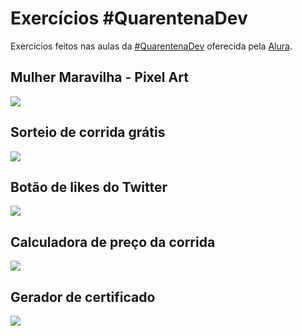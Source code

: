 # Exercícios #QuarentenaDev
Exercícios feitos nas aulas da [#QuarentenaDev](https://www.alura.com.br/quarentenadev) oferecida pela [Alura](https://www.alura.com.br/).

## Mulher Maravilha - Pixel Art
![](https://raw.githubusercontent.com/luizabizoni/quarentenaDev/master/pixelart/ww.PNG)

## Sorteio de corrida grátis
![](https://raw.githubusercontent.com/luizabizoni/quarentenaDev/master/sorteioCorrida/sorteio.PNG)

## Botão de likes do Twitter
![](https://raw.githubusercontent.com/luizabizoni/quarentenaDev/master/botaoLikes/likes.PNG)

## Calculadora de preço da corrida
![](https://raw.githubusercontent.com/luizabizoni/quarentenaDev/master/calculadoraPreco/corrida.PNG)

## Gerador de certificado
![](https://raw.githubusercontent.com/luizabizoni/quarentenaDev/master/emiteCertificado/gerador.PNG)
